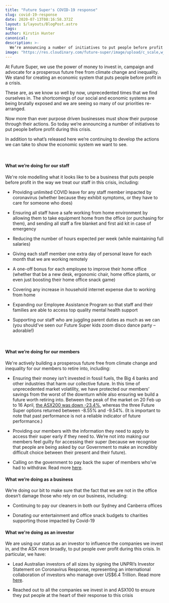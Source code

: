 ```yaml
---
title: "Future Super's COVID-19 response"
slug: covid-19-response
date: 2020-07-13T08:16:58.372Z
layout: $/layouts/BlogPost.astro
tags:
author: Kirstin Hunter
canonical:
description: >-
  We’re announcing a number of initiatives to put people before profit during this crisis.
image: "https://res.cloudinary.com/future-super/image/upload/c_scale,w_240/v1613108539/covid-research.jpg"
---
```


At Future Super, we use the power of money to invest in, campaign and advocate for a prosperous future free from climate change and inequality. We stand for creating an economic system that puts people before profit in a crisis.

These are, as we know so well by now, unprecedented times that we find ourselves in. The shortcomings of our social and economic systems are being brutally exposed and we are seeing so many of our priorities re-arranged.

Now more than ever purpose driven businesses must show their purpose through their actions. So today we’re announcing a number of initiatives to put people before profit during this crisis.

In addition to what’s released here we’re continuing to develop the actions we can take to show the economic system we want to see.**‍**

‍

#### **What we’re doing for our staff**‍

We're role modelling what it looks like to be a business that puts people before profit in the way we treat our staff in this crisis, including:

- Providing unlimited COVID leave for any staff member impacted by coronavirus (whether because they exhibit symptoms, or they have to care for someone who does)

- Ensuring all staff have a safe working from home environment by allowing them to take equipment home from the office (or purchasing for them), and sending all staff a fire blanket and first aid kit in case of emergency

- Reducing the number of hours expected per week (while maintaining full salaries)

- Giving each staff member one extra day of personal leave for each month that we are working remotely

- A one-off bonus for each employee to improve their home office (whether that be a new desk, ergonomic chair, home office plants, or even just boosting their home office snack game)

- Covering any increase in household internet expense due to working from home

- Expanding our Employee Assistance Program so that staff and their families are able to access top quality mental health support

- Supporting our staff who are juggling parent duties as much as we can (you should've seen our Future Super kids zoom disco dance party – adorable!)**‍**

‍

#### **What we’re doing for our members**

We're actively building a prosperous future free from climate change and inequality for our members to retire into, including:

- Ensuring their money isn’t invested in fossil fuels, the Big 4 banks and other industries that harm our collective future. In this time of unprecedented market volatility, we have protected our members’ savings from the worst of the downturn while also ensuring we build a future worth retiring into. Between the peak of the market on 20 Feb up to 16 April, [the ASX200 was down -23.4%](https://au.spindices.com/indices/equity/sp-asx-200), whereas the three Future Super options returned between -8.55% and -9.54%. (It is important to note that past performance is not a reliable indicator of future performance.)

- Providing our members with the information they need to apply to access their super early if they need to. We’re not into making our members feel guilty for accessing their super (because we recognise that people are being asked by our Government to make an incredibly difficult choice between their present and their future).

- Calling on the government to pay back the super of members who’ve had to withdraw. Read more [here](http://fundourfuturenow.com).

#### **What we’re doing as a business**

We’re doing our bit to make sure that the fact that we are not in the office doesn’t damage those who rely on our business, including:

- Continuing to pay our cleaners in both our Sydney and Canberra offices

- Donating our entertainment and office snack budgets to charities supporting those impacted by Covid-19

#### **What we're doing as an investor**

We are using our status as an investor to influence the companies we invest in, and the ASX more broadly, to put people over profit during this crisis. In particular, we have:

- Lead Australian investors of all sizes by signing the UNPRI’s Investor Statement on Coronavirus Response, representing an international collaboration of investors who manage over US$6.4 Trillion. Read more [here](https://www.facebook.com/myfuturesuper/photos/a.797187493665912/3098636270187678/).

- Reached out to all the companies we invest in and ASX100 to ensure they put people at the heart of their response to this crisis

‍
